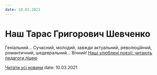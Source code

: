 ```yaml
---
date: 10.03.2021
---
```

# Наш Тарас Григорович Шевченко

Геніальний...
Сучасний, молодий, завжди актуальний, революційний, романтичний, шедевральний...
Вічний!
[Наші улюблені поезії: читають педагоги ліцею](https://youtu.be/zoQHgtu8JT4)

[Читати усі новини](/news)
date: 10.03.2021

